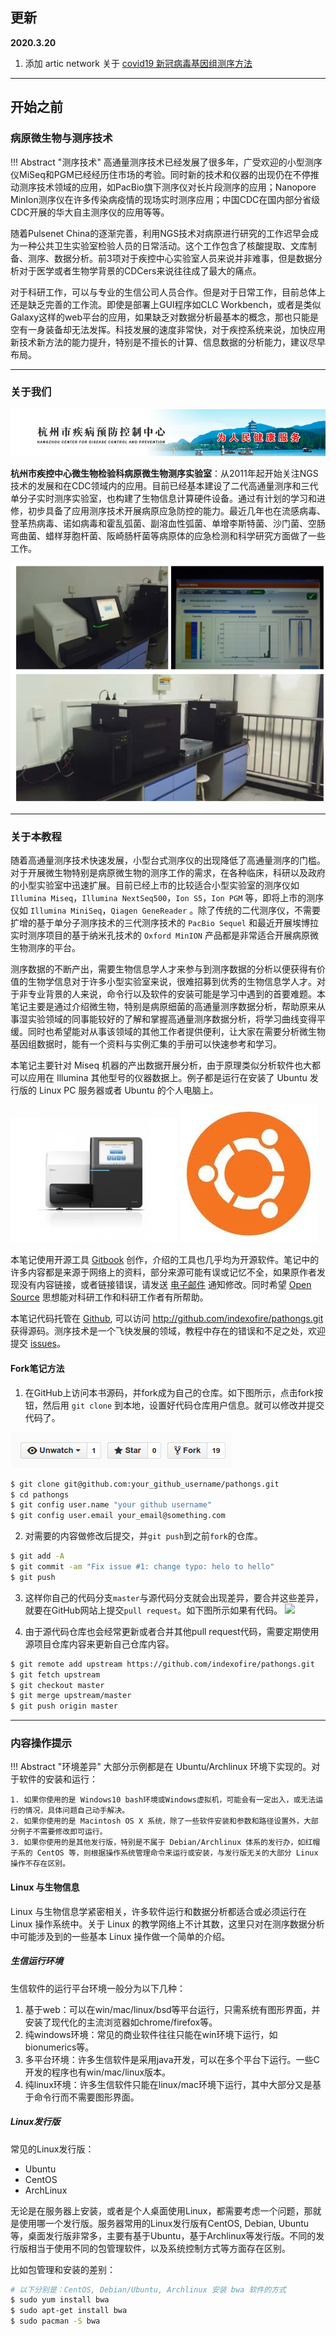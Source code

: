 ## 更新

**2020.3.20**

1. 添加 artic network 关于 [covid19 新冠病毒基因组测序方法](protocol/artic-network-covid19/)

---

## 开始之前

### **病原微生物与测序技术**

!!! Abstract "测序技术"
    高通量测序技术已经发展了很多年，广受欢迎的小型测序仪MiSeq和PGM已经经历住市场的考验。同时新的技术和仪器的出现仍在不停推动测序技术领域的应用，如PacBio旗下测序仪对长片段测序的应用；Nanopore MinIon测序仪在许多传染病疫情的现场实时测序应用；中国CDC在国内部分省级CDC开展的华大自主测序仪的应用等等。

随着Pulsenet China的逐渐完善，利用NGS技术对病原进行研究的工作迟早会成为一种公共卫生实验室检验人员的日常活动。这个工作包含了核酸提取、文库制备、测序、数据分析。前3项对于疾控中心实验室人员来说并非难事，但是数据分析对于医学或者生物学背景的CDCers来说往往成了最大的痛点。

对于科研工作，可以与专业的生信公司人员合作。但是对于日常工作，目前总体上还是缺乏完善的工作流。即使是部署上GUI程序如CLC Workbench，或者是类似Galaxy这样的web平台的应用，如果缺乏对数据分析最基本的概念，那也只能是空有一身装备却无法发挥。科技发展的速度非常快，对于疾控系统来说，加快应用新技术新方法的能力提升，特别是不擅长的计算、信息数据的分析能力，建议尽早布局。

---

### **关于我们**

![hzcdc](assets/images/book/hzcdc.jpg)

**杭州市疾控中心微生物检验科病原微生物测序实验室**：从2011年起开始关注NGS技术的发展和在CDC领域内的应用。目前已经基本建设了二代高通量测序和三代单分子实时测序实验室，也构建了生物信息计算硬件设备。通过有计划的学习和进修，初步具备了应用测序技术开展病原应急防控的能力。最近几年也在流感病毒、登革热病毒、诺如病毒和霍乱弧菌、副溶血性弧菌、单增李斯特菌、沙门菌、空肠弯曲菌、蜡样芽胞杆菌、阪崎肠杆菌等病原体的应急检测和科学研究方面做了一些工作。

![lab](assets/images/book/lab.png)

---

### **关于本教程**

随着高通量测序技术快速发展，小型台式测序仪的出现降低了高通量测序的门槛。对于开展微生物特别是病原微生物的测序工作的需求，在各种临床，科研以及政府的小型实验室中迅速扩展。目前已经上市的比较适合小型实验室的测序仪如 `Illumina Miseq`，`Illumina NextSeq500`，`Ion S5`，`Ion PGM` 等，即将上市的测序仪如 `Illumina MiniSeq`，`Qiagen GeneReader` 。除了传统的二代测序仪，不需要扩增的基于单分子测序技术的三代测序技术的 `PacBio Sequel` 和最近开展埃博拉实时测序项目的基于纳米孔技术的 `Oxford MinION` 产品都是非常适合开展病原微生物测序的平台。

测序数据的不断产出，需要生物信息学人才来参与到测序数据的分析以便获得有价值的生物学信息对于许多小型实验室来说，很难招募到优秀的生物信息学人才。对于非专业背景的人来说，命令行以及软件的安装可能是学习中遇到的首要难题。本笔记主要是通过介绍微生物，特别是病原细菌的高通量测序数据分析，帮助原来从事湿实验领域的同事能较好的了解和掌握高通量测序数据分析，将学习曲线变得平缓。同时也希望能对从事该领域的其他工作者提供便利，让大家在需要分析微生物基因组数据时，能有一个资料与实例汇集的手册可以快速参考和学习。

本笔记主要针对 Miseq 机器的产出数据开展分析，由于原理类似分析软件也大都可以应用在 Illumina 其他型号的仪器数据上。例子都是运行在安装了 Ubuntu 发行版的 Linux PC 服务器或者 Ubuntu 的个人电脑上。

![miseq](assets/images/book/miseq.jpg) ![ubuntu](assets/images/book/ubuntu.jpg)

本笔记使用开源工具 [Gitbook][] 创作，介绍的工具也几乎均为开源软件。笔记中的许多内容都是来源于网络上的资料，部分来源可能有误或记忆不全，如果原作者发现没有内容链接，或者链接错误，请发送 [电子邮件](mailto:indexofire@gmail.com) 通知修改。同时希望 [Open Source][] 思想能对科研工作和科研工作者有所帮助。

本笔记代码托管在 [Github][], 可以访问 http://github.com/indexofire/pathongs.git 获得源码。测序技术是一个飞快发展的领域，教程中存在的错误和不足之处，欢迎提交 [issues](https://github.com/indexofire/pathongs/issues)。

#### Fork笔记方法

1. 在GitHub上访问本书源码，并fork成为自己的仓库。如下图所示，点击fork按钮，然后用 `git clone` 到本地，设置好代码仓库用户信息。就可以修改并提交代码了。

![](assets/images/book/fork.png)

```bash
$ git clone git@github.com:your_github_username/pathongs.git
$ cd pathongs
$ git config user.name "your github username"
$ git config user.email your_email@something.com
```

2. 对需要的内容做修改后提交，并`git push`到之前`fork`的仓库。

```bash
$ git add -A
$ git commit -am "Fix issue #1: change typo: helo to hello"
$ git push
```

3. 这样你自己的代码分支`master`与源代码分支就会出现差异，要合并这些差异，就要在GitHub网站上提交`pull request`。如下图所示如果有代码。
![](assets/images/book/pull_request.png)

4. 由于源代码仓库也会经常更新或者合并其他pull request代码，需要定期使用源项目仓库内容来更新自己仓库内容。

```bash
$ git remote add upstream https://github.com/indexofire/pathongs.git
$ git fetch upstream
$ git checkout master
$ git merge upstream/master
$ git push origin master
```

---

### **内容操作提示**

!!! Abstract "环境差异"
    大部分示例都是在 Ubuntu/Archlinux 环境下实现的。对于软件的安装和运行：

    1. 如果你使用的是 Windows10 bash环境或Windows虚拟机，可能会有一定出入，或无法运行的情况，具体问题自己动手解决。
    2. 如果你使用的是 Macintosh OS X 系统，除了一些软件安装和参数和路径设置外，大部分例子不需要修改即可运行。
    3. 如果你使用的是其他发行版，特别是不属于 Debian/Archlinux 体系的发行办，如红帽子系的 CentOS 等，则根据操作系统管理命令来运行或安装，与发行版无关的大部分 Linux 操作不存在区别。

#### Linux 与生物信息

Linux 与生物信息学紧密相关，许多软件运行和数据分析都适合或必须运行在 Linux 操作系统中。关于 Linux 的教学网络上不计其数，这里只对在测序数据分析中可能涉及到的一些基本 Linux 操作做一个简单的介绍。

##### 生信运行环境

生信软件的运行平台环境一般分为以下几种：

1. 基于web：可以在win/mac/linux/bsd等平台运行，只需系统有图形界面，并安装了现代化的主流浏览器如chrome/firefox等。
2. 纯windows环境：常见的商业软件往往只能在win环境下运行，如bionumerics等。
3. 多平台环境：许多生信软件是采用java开发，可以在多个平台下运行。一些C开发的程序也有win/mac/linux版本。
4. 纯linux环境：许多生信软件只能在linux/mac环境下运行，其中大部分又是基于命令行而不需要图形界面。

##### Linux发行版

常见的Linux发行版：

- Ubuntu
- CentOS
- ArchLinux

无论是在服务器上安装，或者是个人桌面使用Linux，都需要考虑一个问题，那就是使用哪一个发行版。服务器常用的Linux发行版有CentOS, Debian, Ubuntu等，桌面发行版非常多，主要有基于Ubuntu，基于Archlinux等发行版。不同的发行版相当于使用不同的包管理软件，以及系统控制方式等方面存在区别。

比如包管理和安装的差别：

```bash
# 以下分别是：CentOS, Debian/Ubuntu, Archlinux 安装 bwa 软件的方式
$ sudo yum install bwa
$ sudo apt-get install bwa
$ sudo pacman -S bwa
```

[Linux]: http://www.linux.com/ "Linux"
[Illumina]: http://www.illumina.com/ "Illumina"
[MiSeq]: http://www.illumina.com/search.ilmn?search=MiSeq&Pg=1&ilmn_search_btn.x=1 "MiSeq"
[gitbook]: http://www.gitbook.io/ "Git Book"
[Open Source]: http://opensource.org/ "开源思想"
[Linux]: http://www.linux.com/ "Linux"
[Github]: https://www.github.com/ "Github"
